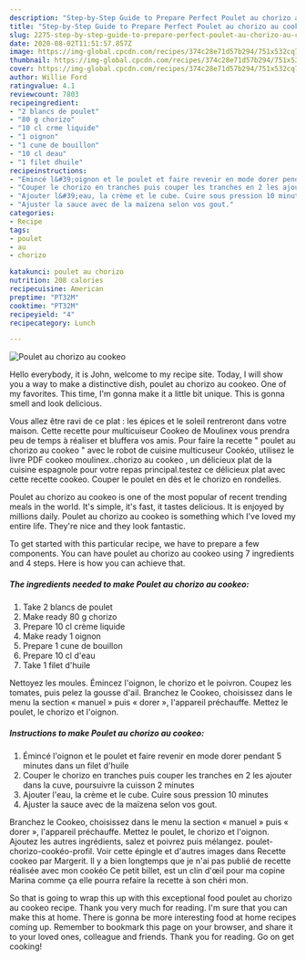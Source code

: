```yaml
---
description: "Step-by-Step Guide to Prepare Perfect Poulet au chorizo au cookeo"
title: "Step-by-Step Guide to Prepare Perfect Poulet au chorizo au cookeo"
slug: 2275-step-by-step-guide-to-prepare-perfect-poulet-au-chorizo-au-cookeo
date: 2020-08-02T11:51:57.857Z
image: https://img-global.cpcdn.com/recipes/374c28e71d57b294/751x532cq70/poulet-au-chorizo-au-cookeo-photo-principale-de-la-recette.jpg
thumbnail: https://img-global.cpcdn.com/recipes/374c28e71d57b294/751x532cq70/poulet-au-chorizo-au-cookeo-photo-principale-de-la-recette.jpg
cover: https://img-global.cpcdn.com/recipes/374c28e71d57b294/751x532cq70/poulet-au-chorizo-au-cookeo-photo-principale-de-la-recette.jpg
author: Willie Ford
ratingvalue: 4.1
reviewcount: 7803
recipeingredient:
- "2 blancs de poulet"
- "80 g chorizo"
- "10 cl crme liquide"
- "1 oignon"
- "1 cune de bouillon"
- "10 cl deau"
- "1 filet dhuile"
recipeinstructions:
- "Émincé l&#39;oignon et le poulet et faire revenir en mode dorer pendant 5 minutes dans un filet d&#39;huile"
- "Couper le chorizo en tranches puis couper les tranches en 2 les ajouter dans la cuve, poursuivre la cuisson 2 minutes"
- "Ajouter l&#39;eau, la crème et le cube. Cuire sous pression 10 minutes"
- "Ajuster la sauce avec de la maïzena selon vos gout."
categories:
- Recipe
tags:
- poulet
- au
- chorizo

katakunci: poulet au chorizo 
nutrition: 208 calories
recipecuisine: American
preptime: "PT32M"
cooktime: "PT32M"
recipeyield: "4"
recipecategory: Lunch

---
```



![Poulet au chorizo au cookeo](https://img-global.cpcdn.com/recipes/374c28e71d57b294/751x532cq70/poulet-au-chorizo-au-cookeo-photo-principale-de-la-recette.jpg)

Hello everybody, it is John, welcome to my recipe site. Today, I will show you a way to make a distinctive dish, poulet au chorizo au cookeo. One of my favorites. This time, I'm gonna make it a little bit unique. This is gonna smell and look delicious.

Vous allez être ravi de ce plat : les épices et le soleil rentreront dans votre maison. Cette recette pour multicuiseur Cookeo de Moulinex vous prendra peu de temps à réaliser et bluffera vos amis. Pour faire la recette &#34; poulet au chorizo au cookeo &#34; avec le robot de cuisine multicuseur Cookéo, utilisez le livre PDF cookeo moulinex..chorizo au cookeo , un délicieux plat de la cuisine espagnole pour votre repas principal.testez ce délicieux plat avec cette recette cookeo. Couper le poulet en dès et le chorizo en rondelles.

Poulet au chorizo au cookeo is one of the most popular of recent trending meals in the world. It's simple, it's fast, it tastes delicious. It is enjoyed by millions daily. Poulet au chorizo au cookeo is something which I've loved my entire life. They're nice and they look fantastic.


To get started with this particular recipe, we have to prepare a few components. You can have poulet au chorizo au cookeo using 7 ingredients and 4 steps. Here is how you can achieve that.

<!--inarticleads1-->

##### The ingredients needed to make Poulet au chorizo au cookeo:

1. Take 2 blancs de poulet
1. Make ready 80 g chorizo
1. Prepare 10 cl crème liquide
1. Make ready 1 oignon
1. Prepare 1 cune de bouillon
1. Prepare 10 cl d&#39;eau
1. Take 1 filet d&#39;huile


Nettoyez les moules. Émincez l&#39;oignon, le chorizo et le poivron. Coupez les tomates, puis pelez la gousse d&#39;ail. Branchez le Cookeo, choisissez dans le menu la section « manuel » puis « dorer », l&#39;appareil préchauffe. Mettez le poulet, le chorizo et l&#39;oignon. 

<!--inarticleads2-->

##### Instructions to make Poulet au chorizo au cookeo:

1. Émincé l&#39;oignon et le poulet et faire revenir en mode dorer pendant 5 minutes dans un filet d&#39;huile
1. Couper le chorizo en tranches puis couper les tranches en 2 les ajouter dans la cuve, poursuivre la cuisson 2 minutes
1. Ajouter l&#39;eau, la crème et le cube. Cuire sous pression 10 minutes
1. Ajuster la sauce avec de la maïzena selon vos gout.


Branchez le Cookeo, choisissez dans le menu la section « manuel » puis « dorer », l&#39;appareil préchauffe. Mettez le poulet, le chorizo et l&#39;oignon. Ajoutez les autres ingrédients, salez et poivrez puis mélangez. poulet-chorizo-cookéo-profil. Voir cette épingle et d&#39;autres images dans Recette cookeo par Margerit. Il y a bien longtemps que je n&#39;ai pas publié de recette réalisée avec mon cookéo Ce petit billet, est un clin d&#39;œil pour ma copine Marina comme ça elle pourra refaire la recette à son chéri mon. 

So that is going to wrap this up with this exceptional food poulet au chorizo au cookeo recipe. Thank you very much for reading. I'm sure that you can make this at home. There is gonna be more interesting food at home recipes coming up. Remember to bookmark this page on your browser, and share it to your loved ones, colleague and friends. Thank you for reading. Go on get cooking!
